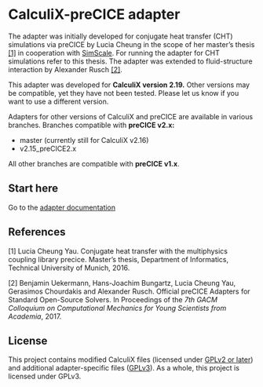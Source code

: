 # CalculiX-preCICE adapter

The adapter was initially developed for conjugate heat transfer (CHT) simulations via preCICE by Lucia Cheung in the scope of her master’s thesis [[1]](https://www5.in.tum.de/pub/Cheung2016_Thesis.pdf) in cooperation with [SimScale](https://www.simscale.com/). For running the adapter for CHT simulations refer to this thesis. The adapter was extended to fluid-structure interaction by Alexander Rusch [[2]](https://www.gacm2017.uni-stuttgart.de/registration/Upload/ExtendedAbstracts/ExtendedAbstract_0138.pdf).

This adapter was developed for **CalculiX version 2.19.** Other versions may be compatible, yet they have not been tested. Please let us know if you want to use a different version.

Adapters for other versions of CalculiX and preCICE are available in various branches. Branches compatible with **preCICE v2.x:**
 - master (currently still for CalculiX v2.16)
 - v2.15_preCICE2.x
 
 All other branches are compatible with **preCICE v1.x**. 
 
## Start here

Go to the [adapter documentation](https://precice.org/adapter-calculix-overview.html) 

## References

[1] Lucia Cheung Yau. Conjugate heat transfer with the multiphysics coupling library precice. Master’s thesis, Department of Informatics, Technical University of Munich, 2016.

[2] Benjamin Uekermann, Hans-Joachim Bungartz, Lucia Cheung Yau, Gerasimos Chourdakis and Alexander Rusch. Official preCICE Adapters for Standard Open-Source Solvers. In Proceedings of the _7th GACM Colloquium on Computational Mechanics for Young Scientists from Academia_, 2017. 

## License

This project contains modified CalculiX files (licensed under [GPLv2 or later](http://www.dhondt.de/gpl-2.0.txt)) and additional adapter-specific files ([GPLv3](./LICENSE)). As a whole, this project is licensed under GPLv3.
